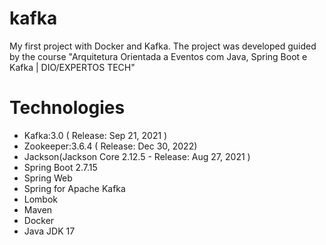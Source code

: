 # kafka
 My first project with Docker and Kafka. The project was developed guided by the course "Arquitetura Orientada a Eventos com Java, Spring Boot e Kafka | DIO/EXPERTOS TECH"

# Technologies #
- Kafka:3.0 ( Release: Sep 21, 2021 )
- Zookeeper:3.6.4 ( Release: Dec 30, 2022)
- Jackson(Jackson Core 2.12.5 - Release: Aug 27, 2021 )
- Spring Boot 2.7.15
- Spring Web
- Spring for Apache Kafka
- Lombok
- Maven
- Docker
- Java JDK 17
